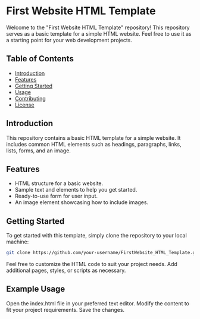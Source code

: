 # First Website HTML Template

Welcome to the "First Website HTML Template" repository! This repository serves as a basic template for a simple HTML website. Feel free to use it as a starting point for your web development projects.

## Table of Contents
- [Introduction](#introduction)
- [Features](#features)
- [Getting Started](#getting-started)
- [Usage](#usage)
- [Contributing](#contributing)
- [License](#license)

## Introduction
This repository contains a basic HTML template for a simple website. It includes common HTML elements such as headings, paragraphs, links, lists, forms, and an image.

## Features
- HTML structure for a basic website.
- Sample text and elements to help you get started.
- Ready-to-use form for user input.
- An image element showcasing how to include images.

## Getting Started
To get started with this template, simply clone the repository to your local machine:

```bash
git clone https://github.com/your-username/FirstWebsite_HTML_Template.git
```
Feel free to customize the HTML code to suit your project needs. Add additional pages, styles, or scripts as necessary.

## Example Usage

Open the index.html file in your preferred text editor.
Modify the content to fit your project requirements.
Save the changes.
